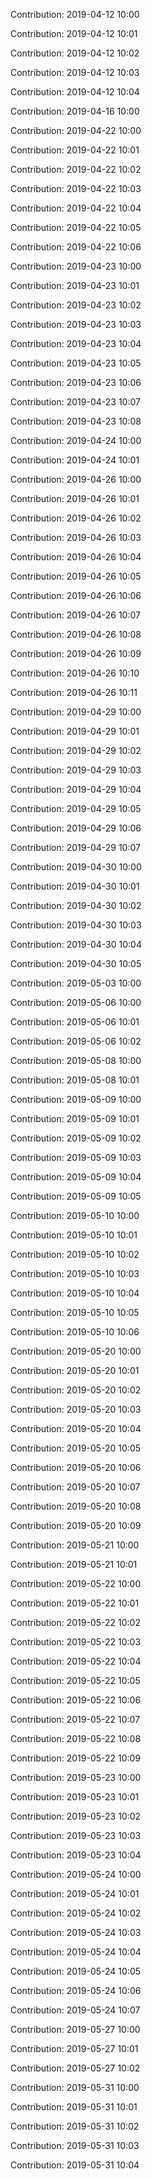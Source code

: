 Contribution: 2019-04-12 10:00

Contribution: 2019-04-12 10:01

Contribution: 2019-04-12 10:02

Contribution: 2019-04-12 10:03

Contribution: 2019-04-12 10:04

Contribution: 2019-04-16 10:00

Contribution: 2019-04-22 10:00

Contribution: 2019-04-22 10:01

Contribution: 2019-04-22 10:02

Contribution: 2019-04-22 10:03

Contribution: 2019-04-22 10:04

Contribution: 2019-04-22 10:05

Contribution: 2019-04-22 10:06

Contribution: 2019-04-23 10:00

Contribution: 2019-04-23 10:01

Contribution: 2019-04-23 10:02

Contribution: 2019-04-23 10:03

Contribution: 2019-04-23 10:04

Contribution: 2019-04-23 10:05

Contribution: 2019-04-23 10:06

Contribution: 2019-04-23 10:07

Contribution: 2019-04-23 10:08

Contribution: 2019-04-24 10:00

Contribution: 2019-04-24 10:01

Contribution: 2019-04-26 10:00

Contribution: 2019-04-26 10:01

Contribution: 2019-04-26 10:02

Contribution: 2019-04-26 10:03

Contribution: 2019-04-26 10:04

Contribution: 2019-04-26 10:05

Contribution: 2019-04-26 10:06

Contribution: 2019-04-26 10:07

Contribution: 2019-04-26 10:08

Contribution: 2019-04-26 10:09

Contribution: 2019-04-26 10:10

Contribution: 2019-04-26 10:11

Contribution: 2019-04-29 10:00

Contribution: 2019-04-29 10:01

Contribution: 2019-04-29 10:02

Contribution: 2019-04-29 10:03

Contribution: 2019-04-29 10:04

Contribution: 2019-04-29 10:05

Contribution: 2019-04-29 10:06

Contribution: 2019-04-29 10:07

Contribution: 2019-04-30 10:00

Contribution: 2019-04-30 10:01

Contribution: 2019-04-30 10:02

Contribution: 2019-04-30 10:03

Contribution: 2019-04-30 10:04

Contribution: 2019-04-30 10:05

Contribution: 2019-05-03 10:00

Contribution: 2019-05-06 10:00

Contribution: 2019-05-06 10:01

Contribution: 2019-05-06 10:02

Contribution: 2019-05-08 10:00

Contribution: 2019-05-08 10:01

Contribution: 2019-05-09 10:00

Contribution: 2019-05-09 10:01

Contribution: 2019-05-09 10:02

Contribution: 2019-05-09 10:03

Contribution: 2019-05-09 10:04

Contribution: 2019-05-09 10:05

Contribution: 2019-05-10 10:00

Contribution: 2019-05-10 10:01

Contribution: 2019-05-10 10:02

Contribution: 2019-05-10 10:03

Contribution: 2019-05-10 10:04

Contribution: 2019-05-10 10:05

Contribution: 2019-05-10 10:06

Contribution: 2019-05-20 10:00

Contribution: 2019-05-20 10:01

Contribution: 2019-05-20 10:02

Contribution: 2019-05-20 10:03

Contribution: 2019-05-20 10:04

Contribution: 2019-05-20 10:05

Contribution: 2019-05-20 10:06

Contribution: 2019-05-20 10:07

Contribution: 2019-05-20 10:08

Contribution: 2019-05-20 10:09

Contribution: 2019-05-21 10:00

Contribution: 2019-05-21 10:01

Contribution: 2019-05-22 10:00

Contribution: 2019-05-22 10:01

Contribution: 2019-05-22 10:02

Contribution: 2019-05-22 10:03

Contribution: 2019-05-22 10:04

Contribution: 2019-05-22 10:05

Contribution: 2019-05-22 10:06

Contribution: 2019-05-22 10:07

Contribution: 2019-05-22 10:08

Contribution: 2019-05-22 10:09

Contribution: 2019-05-23 10:00

Contribution: 2019-05-23 10:01

Contribution: 2019-05-23 10:02

Contribution: 2019-05-23 10:03

Contribution: 2019-05-23 10:04

Contribution: 2019-05-24 10:00

Contribution: 2019-05-24 10:01

Contribution: 2019-05-24 10:02

Contribution: 2019-05-24 10:03

Contribution: 2019-05-24 10:04

Contribution: 2019-05-24 10:05

Contribution: 2019-05-24 10:06

Contribution: 2019-05-24 10:07

Contribution: 2019-05-27 10:00

Contribution: 2019-05-27 10:01

Contribution: 2019-05-27 10:02

Contribution: 2019-05-31 10:00

Contribution: 2019-05-31 10:01

Contribution: 2019-05-31 10:02

Contribution: 2019-05-31 10:03

Contribution: 2019-05-31 10:04

